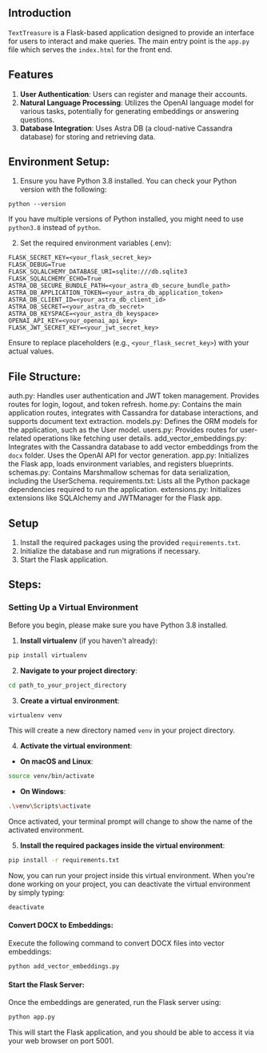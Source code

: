 
## Introduction

`TextTreasure` is a Flask-based application designed to provide an interface for users to interact and make queries. The main entry point is the `app.py` file which serves the `index.html` for the front end.

## Features

1. **User Authentication**: Users can register and manage their accounts.
2. **Natural Language Processing**: Utilizes the OpenAI language model for various tasks, potentially for generating embeddings or answering questions.
3. **Database Integration**: Uses Astra DB (a cloud-native Cassandra database) for storing and retrieving data.


## Environment Setup:

1. Ensure you have Python 3.8 installed. You can check your Python version with the following:

```
python --version
```

If you have multiple versions of Python installed, you might need to use `python3.8` instead of `python`.

2. Set the required environment variables (.env):

```
FLASK_SECRET_KEY=<your_flask_secret_key>
FLASK_DEBUG=True
FLASK_SQLALCHEMY_DATABASE_URI=sqlite:///db.sqlite3
FLASK_SQLALCHEMY_ECHO=True
ASTRA_DB_SECURE_BUNDLE_PATH=<your_astra_db_secure_bundle_path>
ASTRA_DB_APPLICATION_TOKEN=<your_astra_db_application_token>
ASTRA_DB_CLIENT_ID=<your_astra_db_client_id>
ASTRA_DB_SECRET=<your_astra_db_secret>
ASTRA_DB_KEYSPACE=<your_astra_db_keyspace>
OPENAI_API_KEY=<your_openai_api_key>
FLASK_JWT_SECRET_KEY=<your_jwt_secret_key>
```

Ensure to replace placeholders (e.g., `<your_flask_secret_key>`) with your actual values.


## File Structure:

auth.py: Handles user authentication and JWT token management. Provides routes for login, logout, and token refresh. 
home.py: Contains the main application routes, integrates with Cassandra for database interactions, and supports document text extraction. 
models.py: Defines the ORM models for the application, such as the User model. 
users.py: Provides routes for user-related operations like fetching user details. 
add_vector_embeddings.py: Integrates with the Cassandra database to add vector embeddings from the `docx` folder. Uses the OpenAI API for vector generation. 
app.py: Initializes the Flask app, loads environment variables, and registers blueprints. 
schemas.py: Contains Marshmallow schemas for data serialization, including the UserSchema. 
requirements.txt: Lists all the Python package dependencies required to run the application. 
extensions.py: Initializes extensions like SQLAlchemy and JWTManager for the Flask app. 



## Setup

1. Install the required packages using the provided `requirements.txt`.
2. Initialize the database and run migrations if necessary.
3. Start the Flask application.

## Steps:


### Setting Up a Virtual Environment

Before you begin, please make sure you have Python 3.8 installed. 

1. **Install virtualenv** (if you haven't already):

```bash
pip install virtualenv
```

2. **Navigate to your project directory**:

```bash
cd path_to_your_project_directory
```

3. **Create a virtual environment**:

```bash
virtualenv venv
```

This will create a new directory named `venv` in your project directory.

4. **Activate the virtual environment**:

- **On macOS and Linux**:

```bash
source venv/bin/activate
```

- **On Windows**:

```bash
.\venv\Scripts\activate
```

Once activated, your terminal prompt will change to show the name of the activated environment.

5. **Install the required packages inside the virtual environment**:

```bash
pip install -r requirements.txt
```

Now, you can run your project inside this virtual environment. When you're done working on your project, you can deactivate the virtual environment by simply typing:

```bash
deactivate
```




#### Convert DOCX to Embeddings:

Execute the following command to convert DOCX files into vector embeddings:

```bash
python add_vector_embeddings.py
```

#### Start the Flask Server:

Once the embeddings are generated, run the Flask server using:

```bash
python app.py
```

This will start the Flask application, and you should be able to access it via your web browser on port 5001.




